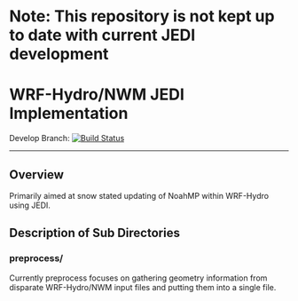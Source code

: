 # Note: This repository is not kept up to date with current JEDI development

# WRF-Hydro/NWM JEDI Implementation

Develop Branch: [![ Build Status](https://codebuild.us-east-1.amazonaws.com/badges?uuid=eyJlbmNyeXB0ZWREYXRhIjoibkViSGpiTjh4TDhMVnhnMU1SbFlYOEQvVTNYb1E0cnh3Qi9FeHNYRFVkY3hLYzhBOFJmT3ZaUE9oWmxkMjB6K0ZsREpORUZSUEVRdE91NEtVeGZNWHBBPSIsIml2UGFyYW1ldGVyU3BlYyI6ImpJNmpwNjRCQzNyeGJBaFYiLCJtYXRlcmlhbFNldFNlcmlhbCI6MX0%3D&branch=develop)](https://console.aws.amazon.com/codesuite/codebuild/469205354006/projects/wrf_hydro_nwm_jedi-internal-clang)


----
##  Overview

Primarily aimed at snow stated updating of NoahMP within WRF-Hydro using JEDI.


## Description of Sub Directories

### preprocess/
Currently preprocess focuses on gathering geometry information
from disparate WRF-Hydro/NWM input files and putting them into
a single file.
